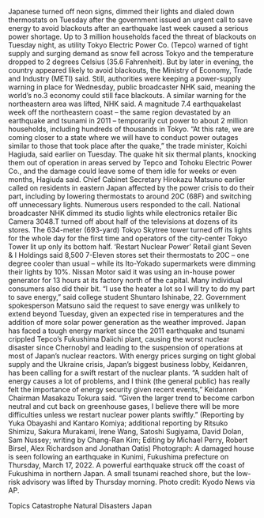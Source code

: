 Japanese turned off neon signs, dimmed their lights and dialed down thermostats on Tuesday after the government issued an urgent call to save energy to avoid blackouts after an earthquake last week caused a serious power shortage.
Up to 3 million households faced the threat of blackouts on Tuesday night, as utility Tokyo Electric Power Co. (Tepco) warned of tight supply and surging demand as snow fell across Tokyo and the temperature dropped to 2 degrees Celsius (35.6 Fahrenheit).
But by later in evening, the country appeared likely to avoid blackouts, the Ministry of Economy, Trade and Industry (METI) said. Still, authorities were keeping a power-supply warning in place for Wednesday, public broadcaster NHK said, meaning the world’s no.3 economy could still face blackouts.
A similar warning for the northeastern area was lifted, NHK said.
A magnitude 7.4 earthquakelast week off the northeastern coast – the same region devastated by an earthquake and tsunami in 2011 – temporarily cut power to about 2 million households, including hundreds of thousands in Tokyo.
“At this rate, we are coming closer to a state where we will have to conduct power outages similar to those that took place after the quake,” the trade minister, Koichi Hagiuda, said earlier on Tuesday.
The quake hit six thermal plants, knocking them out of operation in areas served by Tepco and Tohoku Electric Power Co., and the damage could leave some of them idle for weeks or even months, Hagiuda said.
Chief Cabinet Secretary Hirokazu Matsuno earlier called on residents in eastern Japan affected by the power crisis to do their part, including by lowering thermostats to around 20C (68F) and switching off unnecessary lights.
Numerous users responded to the call.
National broadcaster NHK dimmed its studio lights while electronics retailer Bic Camera 3048.T turned off about half of the televisions at dozens of its stores.
The 634-meter (693-yard) Tokyo Skytree tower turned off its lights for the whole day for the first time and operators of the city-center Tokyo Tower lit up only its bottom half.
‘Restart Nuclear Power’
Retail giant Seven & I Holdings said 8,500 7-Eleven stores set their thermostats to 20C – one degree cooler than usual – while its Ito-Yokado supermarkets were dimming their lights by 10%.
Nissan Motor said it was using an in-house power generator for 13 hours at its factory north of the capital.
Many individual consumers also did their bit.
“I use the heater a lot so I will try to do my part to save energy,” said college student Shuntaro Ishinabe, 22.
Government spokesperson Matsuno said the request to save energy was unlikely to extend beyond Tuesday, given an expected rise in temperatures and the addition of more solar power generation as the weather improved.
Japan has faced a tough energy market since the 2011 earthquake and tsunami crippled Tepco’s Fukushima Daiichi plant, causing the worst nuclear disaster since Chernobyl and leading to the suspension of operations at most of Japan’s nuclear reactors.
With energy prices surging on tight global supply and the Ukraine crisis, Japan’s biggest business lobby, Keidanren, has been calling for a swift restart of the nuclear plants.
“A sudden halt of energy causes a lot of problems, and I think (the general public) has really felt the importance of energy security given recent events,” Keidanren Chairman Masakazu Tokura said.
“Given the larger trend to become carbon neutral and cut back on greenhouse gases, I believe there will be more difficulties unless we restart nuclear power plants swiftly.”
(Reporting by Yuka Obayashi and Kantaro Komiya; additional reporting by Ritsuko Shimizu, Sakura Murakami, Irene Wang, Satoshi Sugiyama, David Dolan, Sam Nussey; writing by Chang-Ran Kim; Editing by Michael Perry, Robert Birsel, Alex Richardson and Jonathan Oatis)
Photograph: A damaged house is seen following an earthquake in Kunimi, Fukushima prefecture on Thursday, March 17, 2022. A powerful earthquake struck off the coast of Fukushima in northern Japan. A small tsunami reached shore, but the low-risk advisory was lifted by Thursday morning. Photo credit: Kyodo News via AP.

Topics
Catastrophe
Natural Disasters
Japan
